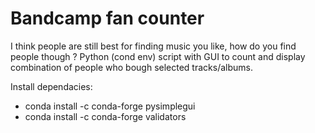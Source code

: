 # Bandcamp fan counter
I think people are still best for finding music you like, how do you find people though ?
Python (cond env) script with GUI to count and display combination of people who bough selected tracks/albums.


Install dependacies: <br>
- conda install -c conda-forge pysimplegui
- conda install -c conda-forge validators


